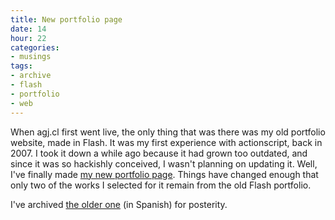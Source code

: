 ```yaml
---
title: New portfolio page
date: 14
hour: 22
categories:
- musings
tags:
- archive
- flash
- portfolio
- web
---
```


When agj.cl first went live, the only thing that was there was my old portfolio website, made in Flash. It was my first experience with actionscript, back in 2007. I took it down a while ago because it had grown too outdated, and since it was so hackishly conceived, I wasn't planning on updating it. Well, I've finally made [my new portfolio page](http://www.agj.cl/portfolio/). Things have changed enough that only two of the works I selected for it remain from the old Flash portfolio.

I've archived [the older one](http://www.agj.cl/files/archive/portfolio-1/) (in Spanish) for posterity.
